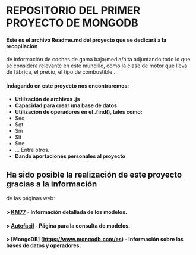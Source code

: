 # **REPOSITORIO DEL PRIMER PROYECTO DE MONGODB**

#### Este es el archivo Readme.md del proyecto que se dedicará a la recopilación
de información de coches de gama baja/media/alta adjuntando todo lo que se
considera relevante en este mundillo, como la clase de motor que lleva de
fábrica, el precio, el tipo de combustible...
#### Indagando en este proyecto nos encontraremos:

* **Utilización de archivos .js**
* **Capacidad para crear una base de datos**
* **Utilización de operadores en el .find(), tales como:**
* $eq
* $gt
* $in
* $lt
* $ne
* ... Entre otros.
* **Dando aportaciones personales al proyecto**

## Ha sido posible la realización de este proyecto gracias a la información
de las páginas web:
#### > [KM77](https://www.km77.com/) - Información detallada de los modelos.
#### > [Autofacil](https://www.autofacil.es/marcas/) - Página para la consulta de modelos.
#### > [MongoDB] (https://www.mongodb.com/es) - Información sobre las bases de datos y operadores.